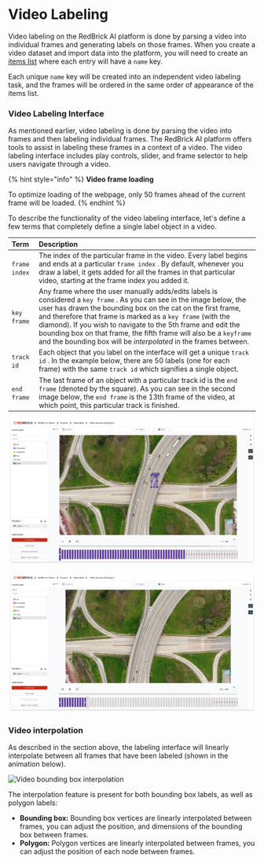 # Video Labeling

Video labeling on the RedBrick AI platform is done by parsing a video into individual frames and generating labels on those frames. When you create a video dataset and import data into the platform, you will need to create an [items list](../../data-warehouse-1/preparing-your-data.md#prepare-your-items-list) where each entry will have a `name` key.

Each unique `name` key will be created into an independent video labeling task, and the frames will be ordered in the same order of appearance of the items list.

### Video Labeling Interface

As mentioned earlier, video labeling is done by parsing the video into frames and then labeling individual frames. The RedBrick AI platform offers tools to assist in labeling these frames in a context of a video. The video labeling interface includes play controls, slider, and frame selector to help users navigate through a video.

{% hint style="info" %}
**Video frame loading**

To optimize loading of the webpage, only 50 frames ahead of the current frame will be loaded. 
{% endhint %}

To describe the functionality of the video labeling interface, let's define a few terms that completely define a single label object in a video.

| Term | Description |
| :--- | :--- |
| `frame index` | The index of the particular frame in the video. Every label begins and ends at a particular `frame index` . By default, whenever you draw a label, it gets added for all the frames in that particular video, starting at the frame index you added it.  |
| `key frame` | Any frame where the user manually adds/edits labels is considered a `key frame` . As you can see in the image below, the user has drawn the bounding box on the cat on the first frame, and therefore that frame is marked as a `key frame` \(with the diamond\). If you wish to navigate to the 5th frame and edit the bounding box on that frame, the fifth frame will also be a `keyframe` and the bounding box will be _interpolated_ in the frames between.  |
| `track id` | Each object that you label on the interface will get a unique `track id` . In the example below, there are 50 labels \(one for each frame\) with the same `track id` which signifies a single object.  |
| `end frame` | The last frame of an object with a particular track id is the `end frame` \(denoted by the square\). As you can see in the second image below, the `end frame` is the 13th frame of the video, at which point, this particular track is finished.  |

![Video labeling interface - key frame](../../.gitbook/assets/app.redbrickai.com_f5924ece-e355-48d2-8f9d-064c3440cef3_projects_66173de8-8b1a-460f-bd56-2d6899ce6a90_tool_label-2x.png)

![Video labeling interface - end frame](../../.gitbook/assets/app.redbrickai.com_f5924ece-e355-48d2-8f9d-064c3440cef3_projects_66173de8-8b1a-460f-bd56-2d6899ce6a90_tool_label-1-2x.png)

### Video interpolation

As described in the section above, the labeling interface will linearly interpolate between all frames that have been labeled \(shown in the animation below\). 

![Video bounding box interpolation](../../.gitbook/assets/ezgif.com-gif-maker-1-.gif)

The interpolation feature is present for both bounding box labels, as well as polygon labels: 

* **Bounding box:** Bounding box vertices are linearly interpolated between frames, you can adjust the position, and dimensions of the bounding box between frames. 
* **Polygon:** Polygon vertices are linearly interpolated between frames, you can adjust the position of each node between frames. 

